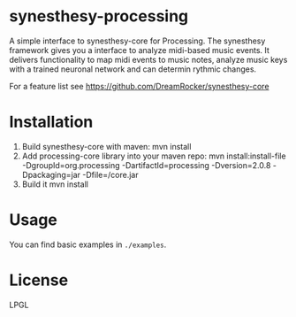 synesthesy-processing
=====================

A simple interface to synesthesy-core for Processing.
The synesthesy framework gives you a interface to analyze midi-based music events. It delivers functionality to map midi events to music notes, analyze music keys with a trained neuronal network and can determin rythmic changes.

For a feature list see https://github.com/DreamRocker/synesthesy-core

# Installation
1. Build synesthesy-core with maven:
   mvn install
2. Add processing-core library into your maven repo:
   mvn install:install-file -DgroupId=org.processing -DartifactId=processing -Dversion=2.0.8 -Dpackaging=jar -Dfile=<PathToProcessing>/core.jar
3. Build it
   mvn install

# Usage

You can find basic examples in `./examples`.

# License
LPGL
